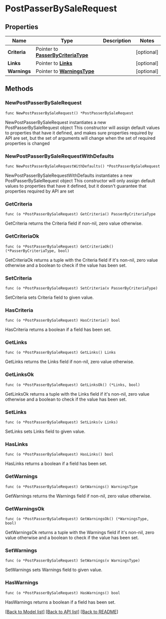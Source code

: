 # PostPasserBySaleRequest

## Properties

Name | Type | Description | Notes
------------ | ------------- | ------------- | -------------
**Criteria** | Pointer to [**PasserByCriteriaType**](PasserByCriteriaType.md) |  | [optional] 
**Links** | Pointer to [**Links**](Links.md) |  | [optional] 
**Warnings** | Pointer to [**WarningsType**](WarningsType.md) |  | [optional] 

## Methods

### NewPostPasserBySaleRequest

`func NewPostPasserBySaleRequest() *PostPasserBySaleRequest`

NewPostPasserBySaleRequest instantiates a new PostPasserBySaleRequest object
This constructor will assign default values to properties that have it defined,
and makes sure properties required by API are set, but the set of arguments
will change when the set of required properties is changed

### NewPostPasserBySaleRequestWithDefaults

`func NewPostPasserBySaleRequestWithDefaults() *PostPasserBySaleRequest`

NewPostPasserBySaleRequestWithDefaults instantiates a new PostPasserBySaleRequest object
This constructor will only assign default values to properties that have it defined,
but it doesn't guarantee that properties required by API are set

### GetCriteria

`func (o *PostPasserBySaleRequest) GetCriteria() PasserByCriteriaType`

GetCriteria returns the Criteria field if non-nil, zero value otherwise.

### GetCriteriaOk

`func (o *PostPasserBySaleRequest) GetCriteriaOk() (*PasserByCriteriaType, bool)`

GetCriteriaOk returns a tuple with the Criteria field if it's non-nil, zero value otherwise
and a boolean to check if the value has been set.

### SetCriteria

`func (o *PostPasserBySaleRequest) SetCriteria(v PasserByCriteriaType)`

SetCriteria sets Criteria field to given value.

### HasCriteria

`func (o *PostPasserBySaleRequest) HasCriteria() bool`

HasCriteria returns a boolean if a field has been set.

### GetLinks

`func (o *PostPasserBySaleRequest) GetLinks() Links`

GetLinks returns the Links field if non-nil, zero value otherwise.

### GetLinksOk

`func (o *PostPasserBySaleRequest) GetLinksOk() (*Links, bool)`

GetLinksOk returns a tuple with the Links field if it's non-nil, zero value otherwise
and a boolean to check if the value has been set.

### SetLinks

`func (o *PostPasserBySaleRequest) SetLinks(v Links)`

SetLinks sets Links field to given value.

### HasLinks

`func (o *PostPasserBySaleRequest) HasLinks() bool`

HasLinks returns a boolean if a field has been set.

### GetWarnings

`func (o *PostPasserBySaleRequest) GetWarnings() WarningsType`

GetWarnings returns the Warnings field if non-nil, zero value otherwise.

### GetWarningsOk

`func (o *PostPasserBySaleRequest) GetWarningsOk() (*WarningsType, bool)`

GetWarningsOk returns a tuple with the Warnings field if it's non-nil, zero value otherwise
and a boolean to check if the value has been set.

### SetWarnings

`func (o *PostPasserBySaleRequest) SetWarnings(v WarningsType)`

SetWarnings sets Warnings field to given value.

### HasWarnings

`func (o *PostPasserBySaleRequest) HasWarnings() bool`

HasWarnings returns a boolean if a field has been set.


[[Back to Model list]](../README.md#documentation-for-models) [[Back to API list]](../README.md#documentation-for-api-endpoints) [[Back to README]](../README.md)


